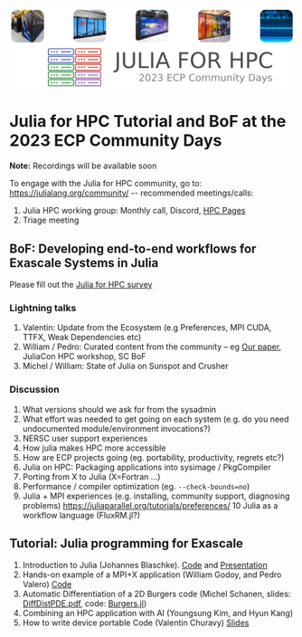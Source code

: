 <p align="center">
  <img src="assets/Julia_for_HPC_ECP.png" alt="Julia for HPC ECP Community Days" width="600" />
</p>

# Julia for HPC Tutorial and BoF at the 2023 ECP Community Days

**Note:** Recordings will be available soon

To engage with the Julia for HPC community, go to: https://julialang.org/community/ -- recommended meetings/calls:
1. Julia HPC working group: Monthly call, Discord, [HPC Pages](https://juliaparallel.org/)
2. Triage meeting

## BoF: Developing end-to-end workflows for Exascale Systems in Julia

Please fill out the [Julia for HPC survey](https://forms.gle/Cbo5778tZySuYiE59)

### Lightning talks

1. Valentin: Update from the Ecosystem (e.g Preferences, MPI CUDA, TTFX, Weak Dependencies etc)
2. William / Pedro: Curated content from the community – eg [Our paper](https://arxiv.org/abs/2211.02740), JuliaCon HPC workshop, SC BoF
3. Michel / William: State of Julia on Sunspot and Crusher

### Discussion

1. What versions should we ask for from the sysadmin
2. What effort was needed to get going on each system (e.g. do you need undocumented module/environment invocations?)
3. NERSC user support experiences
4. How julia makes HPC more accessible
5. How are ECP projects going (eg. portability, productivity, regrets etc?)
6. Julia on HPC: Packaging applications into sysimage / PkgCompiler
7. Porting from X to Julia (X=Fortran …)
8. Performance / compiler optimization (eg. `--check-bounds=no`)
9. Julia + MPI experiences (e.g. installing, community support, diagnosing problems) https://juliaparallel.org/tutorials/preferences/ 
10 Julia as a workflow language (FluxRM.jl?)


## Tutorial: Julia programming for Exascale

1. Introduction to Julia (Johannes Blaschke). [Code](https://github.com/JBlaschke/HPC-Julia) and [Presentation](https://jblaschke.github.io/HPC-Julia/presentation_index.html#/)
2. Hands-on example of a MPI+X application (William Godoy, and Pedro Valero) [Code](https://github.com/ornladios/ADIOS2-Examples/tree/master/source/julia/GrayScott.jl)
3. Automatic Differentiation of a 2D Burgers code (Michel Schanen, slides: [DiffDistPDE.pdf](DiffDistPDE.pdf), code: [Burgers.jl](https://github.com/DJ4Earth/Burgers.jl))
4. Combining an HPC application with AI (Youngsung Kim, and Hyun Kang)
5. How to write device portable Code (Valentin Churavy) [Slides](https://github.com/JuliaParallel/julia-ecp-community-days-2023/blob/main/presentations/02_07_23%20--%20How%20to%20write%20device%20portable%20Code.pdf)
